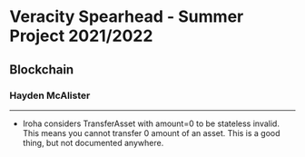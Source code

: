 # Veracity Spearhead - Summer Project 2021/2022
## Blockchain
### Hayden McAlister
---
- Iroha considers TransferAsset with amount=0 to be stateless invalid. This means you cannot transfer 0 amount of an asset. This is a good thing, but not documented anywhere.